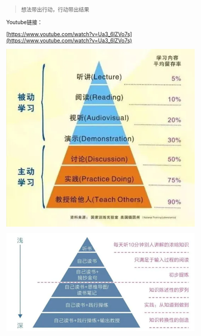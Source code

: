 > 想法带出行动，行动带出结果

Youtube链接：

[https://www.youtube.com/watch?v=Ua3_6lZVo7s](https://www.youtube.com/watch?v=Ua3_6lZVo7s)

![Reading_1](../Resources/Images/reading_1.png)




![Reading_2](../Resources/Images/reading_2.png)